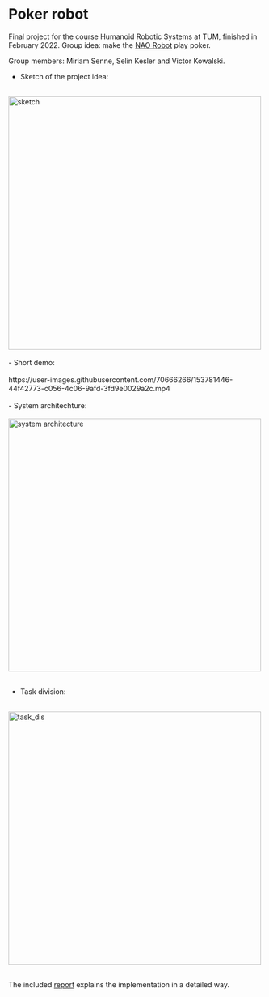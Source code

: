 # Poker robot

Final project for the course Humanoid Robotic Systems at TUM, finished in February 2022. Group idea: make the [NAO Robot](https://www.softbankrobotics.com/emea/en/nao) play poker.

Group members: Miriam Senne, Selin Kesler and Victor Kowalski.<br>

- Sketch of the project idea:
<br><br>
<img width="500" alt="sketch" src="https://user-images.githubusercontent.com/70666266/153781413-0aa919be-59a2-4f63-9fe8-97611f96b2b6.png">
<br><br>
- Short demo:
<br><br>
https://user-images.githubusercontent.com/70666266/153781446-44f42773-c056-4c06-9afd-3fd9e0029a2c.mp4
<br><br>
- System architechture:<br><br>
<img width="500" alt="system architecture" src="https://user-images.githubusercontent.com/70666266/153781448-45023bb5-da58-470a-8991-4ccf80f16621.png">
<br><br>

- Task division:
<br><br>
<img width="500" alt="task_dis" src="https://user-images.githubusercontent.com/70666266/153781452-dfb5349d-c4c3-4d7e-a097-38d8b3a2aa8b.png">
<br><br>

The included [report](report) explains the implementation in a detailed way.
